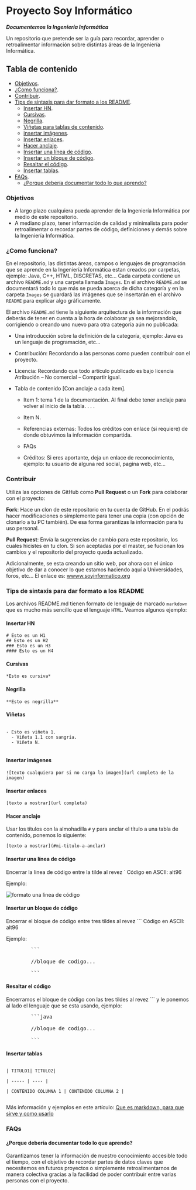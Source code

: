 # Proyecto Soy Informático
***Documentemos la Ingeniería Informática***

Un repositorio que pretende ser la guía para recordar, aprender o retroalimentar información sobre distintas áreas de la Ingeniería Informática.

## Tabla de contenido
- [Objetivos](#objetivos).
- [¿Como funciona?](#como-funciona).
- [Contribuir](#contribuir).
- [Tips de sintaxis para dar formato a los README](#tips-de-sintaxis-para-dar-formato-a-los-readme).
  - [Insertar HN](#insertar-hn).
  - [Cursivas](#cursivas).
  - [Negrilla](#negrilla).
  - [Viñetas para tablas de contenido](#vi%C3%B1etas).
  - [insertar imágenes](#insertar-im%C3%A1genes).
  - [Insertar enlaces](#insertar-enlaces).
  - [Hacer anclaje](#hacer-anclaje).
  - [Insertar una línea de código](#insertar-una-l%C3%ADnea-de-c%C3%B3digo).
  - [Insertar un bloque de código](#insertar-un-bloque-de-c%C3%B3digo).
  - [Resaltar el código](#resaltar-el-c%C3%B3digo).
  - [Insertar tablas](#insertar-tablas).
- [FAQs](#faqs).
  - [¿Porque debería documentar todo lo que aprendo?](#porque-deber%C3%ADa-documentar-todo-lo-que-aprendo)

### Objetivos

- A largo plazo cualquiera pueda aprender de la Ingeniería Informática por medio de este repositorio.
- A mediano plazo, tener información de calidad y minimalista para poder retroalimentar o recordar partes de código, definiciones y demás sobre la Ingeniería Informática.

### ¿Como funciona?

En el repositorio, las distintas áreas, campos o lenguajes de programación que se aprende en la Ingeniería Informática estan creados por carpetas, ejemplo: Java, C++, HTML, DISCRETAS, etc... Cada carpeta contiene un archivo `README.md` y una carpeta llamada `Images`. En el archivo `README.md` se documentará todo lo que más se pueda acerca de dicha categoría y en la carpeta `Images` se guardará las imágenes que se insertarán en el archivo `README` para explicar algo gráficamente.

El archivo `README.md` tiene la siguiente arquitectura de la información que deberás de tener en cuenta a la hora de colaborar ya sea mejorandolo, corrigiendo o creando uno nuevo para otra categoría aún no publicada:


- Una introducción sobre la definición de la categoría, ejemplo: Java es un lenguaje de programación, etc...

- Contribución: Recordando a las personas como pueden contribuir con el proyecto.

- Licencia: Recordando que todo artículo publicado es bajo licencia Atribución – No comercial – Compartir igual.

- Tabla de contenido [Con anclaje a cada item].

	- Item 1: tema 1 de la documentación. Al final debe tener anclaje para volver al inicio de la tabla.
	.
	.
	.
	- Item N.

	- Referencias externas: Todos los créditos con enlace (si requiere) de donde obtuvimos la información compartida.

	- FAQs

	- Créditos: Si eres aportante, deja un enlace de reconocimiento, ejemplo: tu usuario de alguna red social, pagina web, etc...

### Contribuir

Utiliza las opciones de GitHub como **Pull Request** o un **Fork** para colaborar con el proyecto:

**Fork**: Hace un clon de este repositorio en tu cuenta de GitHub. En el podrás hacer modificaciones o simplemente para tener una copia (con opción de clonarlo a tu PC también). De esa forma garantizas la información para tu uso personal.

**Pull Request**: Envía la sugerencias de cambio para este repositorio, los cuales hicistes en tu clon. Si son aceptadas por el master, se fucionan los cambios y el repositorio del proyecto queda actualizado.

Adicionalmente, se esta creando un sitio web, por ahora con el único objetivo de dar a conocer lo que estamos haciendo aquí a Universidades, foros, etc... El enlace es: [wwww.soyinformatico.org](http://www.soyinformatico.org)

### Tips de sintaxis para dar formato a los README

Los archivos README.md tienen formato de lenguaje de marcado `markdown` que es mucho más sencillo que el lenguaje `HTML`. Veamos algunos ejemplo:

#### Insertar HN

```plain
# Esto es un H1
## Esto es un H2
### Esto es un H3
#### Esto es un H4

```

#### Cursivas

`*Esto es cursiva*`

#### Negrilla

`**Esto es negrilla**`

#### Viñetas

```plain

- Esto es viñeta 1.
  - Viñeta 1.1 con sangria.
  - Viñeta N.
  
```

#### Insertar imágenes

`![texto cualquiera por si no carga la imagen](url completa de la imagen)`

#### Insertar enlaces

`[texto a mostrar](url completa)`

#### Hacer anclaje

Usar los títulos con la almohadilla `#` y para anclar el título a una tabla de contenido, ponemos lo siguiente:

`[texto a mostrar](#mi-titulo-a-anclar)`

#### Insertar una línea de código

Encerrar la linea de código entre la tilde al revez ` Código en ASCII: alt96

Ejemplo:

![formato una linea de código](https://github.com/victorhtorres/SoyInformatico/blob/master/Images/una-linea-codigo.png?raw=true)

#### Insertar un bloque de código

Encerrar el bloque de código entre tres tildes al revez ``` Código en ASCII: alt96

Ejemplo:

<pre>
		```
		
		//bloque de codigo...
		
		```
</pre>


#### Resaltar el código

Encerramos el bloque de código con las tres tildes al revez ``` y le ponemos al lado el lenguaje que se esta usando, ejemplo:

<pre>
		```java
		
		//bloque de codigo...
		
		```
</pre>

#### Insertar tablas

```plain

| TITULO1| TITULO2|

| ----- | ---- |

| CONTENIDO COLUMNA 1 | CONTENIDO COLUMNA 2 |


```

Más información y ejemplos en este artículo: [Que es markdown, para que sirve y como usarlo](http://www.genbeta.com/guia-de-inicio/que-es-markdown-para-que-sirve-y-como-usarlo)


### FAQs

#### ¿Porque debería documentar todo lo que aprendo?
Garantizamos tener la información de nuestro conocimiento accesible todo el tiempo, con el objetivo de recordar partes de datos claves que necesitemos en futuros proyectos o simplemente retroalimentarnos de manera colectiva gracias a la facilidad de poder contribuir entre varias personas con el proyecto.
